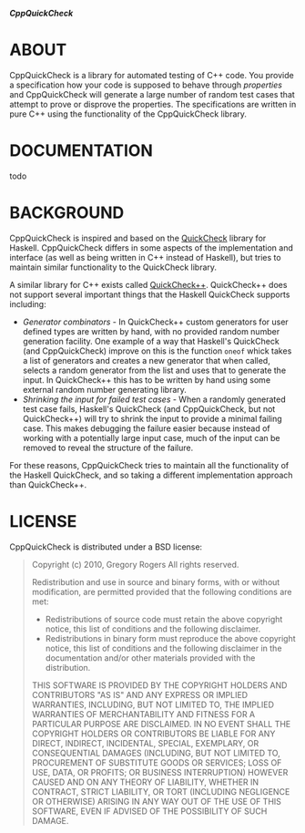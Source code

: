 ***CppQuickCheck***

# ABOUT

CppQuickCheck is a library for automated testing of C++ code. You provide a
specification how your code is supposed to behave through *properties* and
CppQuickCheck will generate a large number of random test cases that attempt to
prove or disprove the properties. The specifications are written in pure C++
using the functionality of the CppQuickCheck library.

# DOCUMENTATION

todo

# BACKGROUND

CppQuickCheck is inspired and based on the
[QuickCheck](http://code.haskell.org/QuickCheck/) library for
Haskell. CppQuickCheck differs in some aspects of the implementation and
interface (as well as being written in C++ instead of Haskell), but tries to
maintain similar functionality to the QuickCheck library.

A similar library for C++ exists called
[QuickCheck++](http://software.legiasoft.com/quickcheck/). QuickCheck++ does
not support several important things that the Haskell QuickCheck supports
including:

  * *Generator combinators* - In QuickCheck++ custom generators for user
    defined types are written by hand, with no provided random number
    generation facility. One example of a way that Haskell's QuickCheck (and
    CppQuickCheck) improve on this is the function `oneof` whick takes a list
    of generators and creates a new generator that when called, selects a
    random generator from the list and uses that to generate the input. In
    QuickCheck++ this has to be written by hand using some external random
    number generating library.
  * *Shrinking the input for failed test cases* - When a randomly generated
    test case fails, Haskell's QuickCheck (and CppQuickCheck, but not
    QuickCheck++) will try to shrink the input to provide a minimal failing
    case. This makes debugging the failure easier because instead of working
    with a potentially large input case, much of the input can be removed to
    reveal the structure of the failure.

For these reasons, CppQuickCheck tries to maintain all the functionality of the
Haskell QuickCheck, and so taking a different implementation approach than
QuickCheck++.

# LICENSE

CppQuickCheck is distributed under a BSD license:

> Copyright (c) 2010, Gregory Rogers All rights reserved.
> 
> Redistribution and use in source and binary forms, with or without
> modification, are permitted provided that the following conditions are met:
>
>   * Redistributions of source code must retain the above copyright notice,
>     this list of conditions and the following disclaimer.
>   * Redistributions in binary form must reproduce the above copyright notice,
>     this list of conditions and the following disclaimer in the documentation
>     and/or other materials provided with the distribution.
> 
> THIS SOFTWARE IS PROVIDED BY THE COPYRIGHT HOLDERS AND CONTRIBUTORS "AS IS"
> AND ANY EXPRESS OR IMPLIED WARRANTIES, INCLUDING, BUT NOT LIMITED TO, THE
> IMPLIED WARRANTIES OF MERCHANTABILITY AND FITNESS FOR A PARTICULAR PURPOSE
> ARE DISCLAIMED. IN NO EVENT SHALL THE COPYRIGHT HOLDERS OR CONTRIBUTORS BE
> LIABLE FOR ANY DIRECT, INDIRECT, INCIDENTAL, SPECIAL, EXEMPLARY, OR
> CONSEQUENTIAL DAMAGES (INCLUDING, BUT NOT LIMITED TO, PROCUREMENT OF
> SUBSTITUTE GOODS OR SERVICES; LOSS OF USE, DATA, OR PROFITS; OR BUSINESS
> INTERRUPTION) HOWEVER CAUSED AND ON ANY THEORY OF LIABILITY, WHETHER IN
> CONTRACT, STRICT LIABILITY, OR TORT (INCLUDING NEGLIGENCE OR OTHERWISE)
> ARISING IN ANY WAY OUT OF THE USE OF THIS SOFTWARE, EVEN IF ADVISED OF THE
> POSSIBILITY OF SUCH DAMAGE.
